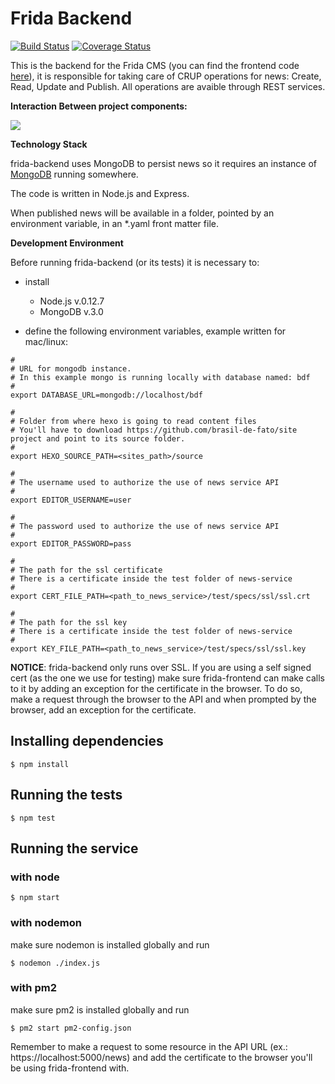 Frida Backend
============

[![Build Status](https://snap-ci.com/brasil-de-fato/frida-backend/branch/master/build_image)](https://snap-ci.com/brasil-de-fato/frida-backend/branch/master)
[![Coverage Status](https://coveralls.io/repos/brasil-de-fato/news-service/badge.svg?branch=master)](https://coveralls.io/r/brasil-de-fato/news-service?branch=master)

This is the backend for the Frida CMS (you can find the frontend code [here](https://github.com/brasil-de-fato/frida-frontend)), it is responsible for taking care of CRUP operations for news: Create, Read, Update and Publish.
All operations are avaible through REST services.


**Interaction Between project components:**

![](http://farm6.staticflickr.com/5653/22986735544_e026af9699_b.jpg)


**Technology Stack**

frida-backend uses MongoDB to persist news so it requires an instance of [MongoDB](https://www.mongodb.org/) running somewhere.

The code is written in Node.js and Express.

When published news will be available in a folder, pointed by an environment variable, in an *.yaml front matter file.


**Development Environment**

Before running frida-backend (or its tests) it is necessary to: 

* install
   * Node.js v.0.12.7
   * MongoDB v.3.0

* define the following environment variables, example written for mac/linux:


```
#
# URL for mongodb instance.
# In this example mongo is running locally with database named: bdf
# 
export DATABASE_URL=mongodb://localhost/bdf

#
# Folder from where hexo is going to read content files
# You'll have to download https://github.com/brasil-de-fato/site project and point to its source folder.
#
export HEXO_SOURCE_PATH=<sites_path>/source

#
# The username used to authorize the use of news service API
#
export EDITOR_USERNAME=user

#
# The password used to authorize the use of news service API
#
export EDITOR_PASSWORD=pass

#
# The path for the ssl certificate
# There is a certificate inside the test folder of news-service
#
export CERT_FILE_PATH=<path_to_news_service>/test/specs/ssl/ssl.crt

#
# The path for the ssl key
# There is a certificate inside the test folder of news-service
#
export KEY_FILE_PATH=<path_to_news_service>/test/specs/ssl/ssl.key
```


**NOTICE**: frida-backend only runs over SSL. If you are using a self signed cert (as the one we use for testing) make sure frida-frontend can make calls to it by adding an exception for the certificate in the browser. To do so, make a request through the browser to the API and when prompted by the browser, add an exception for the certificate.

## Installing dependencies


```
$ npm install
```

## Running the tests

```
$ npm test
```

## Running the service

### with node
```
$ npm start
```
### with nodemon
make sure nodemon is installed globally and run

```
$ nodemon ./index.js
```
### with pm2
make sure pm2 is installed globally and run

```
$ pm2 start pm2-config.json
```

Remember to make a request to some resource in the API URL (ex.: https://localhost:5000/news) and add the certificate to the browser you'll be using frida-frontend with.
